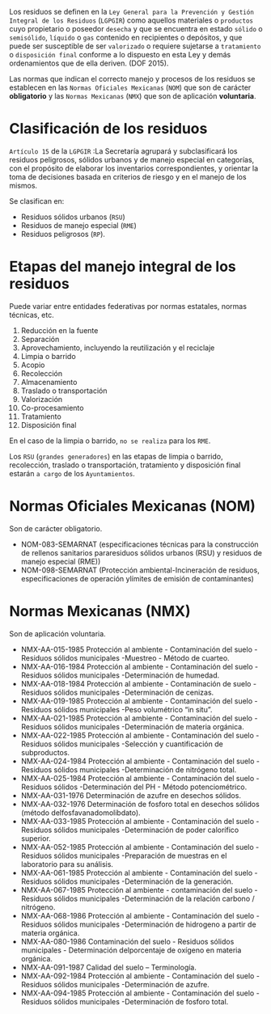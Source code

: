 Los residuos se definen en la `Ley General para la Prevención y Gestión  Integral de los Residuos` (`LGPGIR`) como aquellos materiales o `productos` cuyo  propietario o poseedor `desecha` y que se encuentra en estado `sólido` o  `semisólido`, `líquido` o `gas` contenido en recipientes o depósitos, y que puede  ser susceptible de ser `valorizado` o requiere sujetarse a `tratamiento` o  `disposición final` conforme a lo dispuesto en esta Ley y demás ordenamientos  que de ella deriven. (DOF 2015).

Las normas que indican el correcto manejo y procesos de los residuos se establecen en las `Normas Oficiales Mexicanas` (`NOM`) que son de carácter **obligatorio** y las `Normas Mexicanas` (`NMX`) que son de aplicación **voluntaria**.

# Clasificación de los residuos
`Artículo 15` de la `LGPGIR` :La Secretaría agrupará y subclasificará los  residuos peligrosos, sólidos urbanos y de manejo especial en categorías,  con el propósito de elaborar los inventarios correspondientes, y orientar  la toma de decisiones basada en criterios de riesgo y en el manejo de los  mismos.

Se clasifican en:
* Residuos sólidos urbanos (`RSU`)
* Residuos de manejo especial (`RME`)
* Residuos peligrosos (`RP`).

# Etapas del manejo integral de los residuos
Puede variar entre entidades federativas por normas estatales, normas técnicas, etc.
1. Reducción en la fuente
2. Separación
3. Aprovechamiento, incluyendo la reutilización y el reciclaje
4. Limpia o barrido
5. Acopio
6. Recolección
7. Almacenamiento
8. Traslado o transportación
9. Valorización
10. Co-procesamiento
11. Tratamiento
12. Disposición final

En el caso de la limpia o barrido, `no se realiza` para los `RME`.

Los `RSU` (`grandes generadores`) en las etapas de limpia o barrido, recolección, traslado o transportación, tratamiento y disposición final estarán `a cargo` de los `Ayuntamientos`.

# Normas Oficiales Mexicanas (NOM)
Son de carácter obligatorio.
* NOM-083-SEMARNAT (especificaciones técnicas para la construcción de rellenos sanitarios pararesiduos sólidos urbanos (RSU) y residuos de manejo especial (RME))
* NOM-098-SEMARNAT (Protección ambiental-Incineración de residuos, especificaciones de operación ylímites de emisión de contaminantes)

# Normas Mexicanas (NMX)
Son de aplicación voluntaria.
* NMX-AA-015-1985 Protección al ambiente - Contaminación del suelo - Residuos sólidos municipales -Muestreo - Método de cuarteo.
* NMX-AA-016-1984 Protección al ambiente - Contaminación del suelo - Residuos sólidos municipales -Determinación de humedad.
* NMX-AA-018-1984 Protección al ambiente - Contaminación de suelo - Residuos sólidos municipales -Determinación de cenizas.
* NMX-AA-019-1985 Protección al ambiente - Contaminación del suelo - Residuos sólidos municipales -Peso volumétrico “in situ”.
* NMX-AA-021-1985 Protección al ambiente - Contaminación del suelo - Residuos sólidos municipales -Determinación de materia orgánica.
* NMX-AA-022-1985 Protección al ambiente - Contaminación del suelo - Residuos sólidos municipales -Selección y cuantificación de subproductos.
* NMX-AA-024-1984 Protección al ambiente - Contaminación del suelo - Residuos sólidos municipales -Determinación de nitrógeno total.
* NMX-AA-025-1984 Protección al ambiente - Contaminación del suelo - Residuos sólidos -Determinación del PH - Método potenciométrico.
* NMX-AA-031-1976 Determinación de azufre en desechos sólidos.
* NMX-AA-032-1976 Determinación de fosforo total en desechos sólidos (método delfosfavanadomolibdato).
* NMX-AA-033-1985 Protección al ambiente - Contaminación del suelo - Residuos sólidos municipales -Determinación de poder calorífico superior.
* NMX-AA-052-1985 Protección al ambiente - Contaminación del suelo - Residuos sólidos municipales -Preparación de muestras en el laboratorio para su análisis.
* NMX-AA-061-1985 Protección al ambiente - Contaminación del suelo - Residuos sólidos municipales -Determinación de la generación.
* NMX-AA-067-1985 Protección al ambiente - contaminación del suelo -Residuos sólidos municipales -Determinación de la relación carbono / nitrógeno.
* NMX-AA-068-1986 Protección al ambiente - Contaminación del suelo - Residuos sólidos municipales -Determinación de hidrogeno a partir de materia orgánica.
* NMX-AA-080-1986 Contaminación del suelo - Residuos sólidos municipales - Determinación delporcentaje de oxígeno en materia orgánica.
* NMX-AA-091-1987 Calidad del suelo – Terminología.
* NMX-AA-092-1984 Protección al ambiente - Contaminación del suelo - Residuos sólidos municipales -Determinación de azufre.
* NMX-AA-094-1985 Protección al ambiente - Contaminación del suelo - Residuos sólidos municipales -Determinación de fosforo total.
